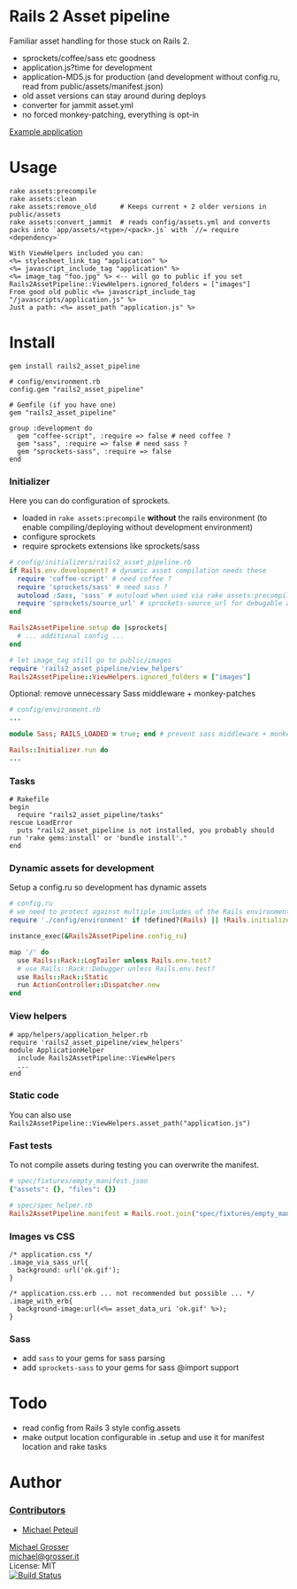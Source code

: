 # Rails 2 Asset pipeline

Familiar asset handling for those stuck on Rails 2.

 - sprockets/coffee/sass etc goodness
 - application.js?time for development
 - application-MD5.js for production  (and development without config.ru, read from public/assets/manifest.json)
 - old asset versions can stay around during deploys
 - converter for jammit asset.yml
 - no forced monkey-patching, everything is opt-in

[Example application](https://github.com/grosser/rails2_asset_pipeline_exmaple)

# Usage

```
rake assets:precompile
rake assets:clean
rake assets:remove_old      # Keeps current + 2 older versions in public/assets
rake assets:convert_jammit  # reads config/assets.yml and converts packs into `app/assets/<type>/<pack>.js` with `//= require <dependency>`
```

```Erb
With ViewHelpers included you can:
<%= stylesheet_link_tag "application" %>
<%= javascript_include_tag "application" %>
<%= image_tag "foo.jpg" %> <-- will go to public if you set Rails2AssetPipeline::ViewHelpers.ignored_folders = ["images"]
From good old public <%= javascript_include_tag "/javascripts/application.js" %>
Just a path: <%= asset_path "application.js" %>
```


# Install

    gem install rails2_asset_pipeline

    # config/environment.rb
    config.gem "rails2_asset_pipeline"

    # Gemfile (if you have one)
    gem "rails2_asset_pipeline"

    group :development do
      gem "coffee-script", :require => false # need coffee ?
      gem "sass", :require => false # need sass ?
      gem "sprockets-sass", :require => false
    end


### Initializer
Here you can do configuration of sprockets.
 - loaded in `rake assets:precompile` **without** the rails environment (to enable compiling/deploying without development environment)
 - configure sprockets
 - require sprockets extensions like sprockets/sass

```Ruby
# config/initializers/rails2_asset_pipeline.rb
if Rails.env.development? # dynamic asset compilation needs these
  require 'coffee-script' # need coffee ?
  require 'sprockets/sass' # need sass ?
  autoload :Sass, 'sass' # autoload when used via rake assets:precompile
  require 'sprockets/source_url' # sprockets-source_url for debugable assets in chrome
end

Rails2AssetPipeline.setup do |sprockets|
  # ... additional config ...
end

# let image_tag still go to public/images
require 'rails2_asset_pipeline/view_helpers'
Rails2AssetPipeline::ViewHelpers.ignored_folders = ["images"]
```

Optional: remove unnecessary Sass middleware + monkey-patches
```Ruby
# config/environment.rb
...

module Sass; RAILS_LOADED = true; end # prevent sass middleware + monkeypatches -> all handled by rails2_asset_pipeline (verify via: rake middleware | grep Sass)

Rails::Initializer.run do
...
```

### Tasks

    # Rakefile
    begin
      require "rails2_asset_pipeline/tasks"
    rescue LoadError
      puts "rails2_asset_pipeline is not installed, you probably should run 'rake gems:install' or 'bundle install'."
    end

### Dynamic assets for development
Setup a config.ru so development has dynamic assets

```Ruby
# config.ru
# we need to protect against multiple includes of the Rails environment (trust me)
require './config/environment' if !defined?(Rails) || !Rails.initialized?

instance_exec(&Rails2AssetPipeline.config_ru)

map '/' do
  use Rails::Rack::LogTailer unless Rails.env.test?
  # use Rails::Rack::Debugger unless Rails.env.test?
  use Rails::Rack::Static
  run ActionController::Dispatcher.new
end
```

### View helpers
```
# app/helpers/application_helper.rb
require 'rails2_asset_pipeline/view_helpers'
module ApplicationHelper
  include Rails2AssetPipeline::ViewHelpers
  ...
end
```

### Static code
You can also use `Rails2AssetPipeline::ViewHelpers.asset_path("application.js")`

### Fast tests
To not compile assets during testing you can overwrite the manifest.
```Ruby
# spec/fixtures/empty_manifest.json
{"assets": {}, "files": {}}

# spec/spec_helper.rb
Rails2AssetPipeline.manifest = Rails.root.join("spec/fixtures/empty_manifest.json")
```

### Images vs CSS

    /* application.css */
    .image_via_sass_url{
      background: url('ok.gif');
    }

    /* application.css.erb ... not recommended but possible ... */
    .image_with_erb{
      background-image:url(<%= asset_data_uri 'ok.gif' %>);
    }

### Sass
 - add `sass` to your gems for sass parsing
 - add `sprockets-sass` to your gems for sass @import support


# Todo
 - read config from Rails 3 style config.assets
 - make output location configurable in .setup and use it for manifest location and rake tasks




Author
======

### [Contributors](https://github.com/grosser/rails2_asset_pipeline/contributors)
 - [Michael Peteuil](https://github.com/mpeteuil)

[Michael Grosser](http://grosser.it)<br/>
michael@grosser.it<br/>
License: MIT<br/>
[![Build Status](https://secure.travis-ci.org/grosser/rails2_asset_pipeline.png)](http://travis-ci.org/grosser/rails2_asset_pipeline)

